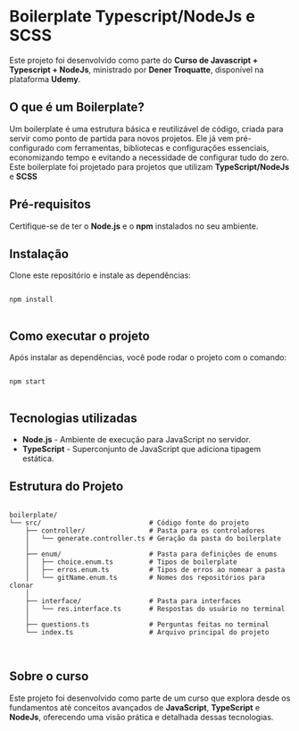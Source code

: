 <h1>Boilerplate Typescript/NodeJs e SCSS</h1>

<p>Este projeto foi desenvolvido como parte do <strong>Curso de Javascript + Typescript + NodeJs</strong>, ministrado por <strong>Dener Troquatte</strong>, disponível na plataforma <strong>Udemy</strong>.</p>

<h2>O que é um Boilerplate?</h2>
<p>Um boilerplate é uma estrutura básica e reutilizável de código, criada para servir como ponto de partida para novos projetos. Ele já vem pré-configurado com ferramentas, bibliotecas e configurações essenciais, economizando tempo e evitando a necessidade de configurar tudo do zero. Este boilerplate foi projetado para projetos que utilizam <strong>TypeScript/NodeJs</strong> e <strong>SCSS</strong></p>

<h2>Pré-requisitos</h2>
<p>Certifique-se de ter o <strong>Node.js</strong> e o <strong>npm</strong> instalados no seu ambiente.</p>

<h2>Instalação</h2>
<p>Clone este repositório e instale as dependências:</p>

<pre>
<code>
npm install
</code>
</pre>

<h2>Como executar o projeto</h2>
<p>Após instalar as dependências, você pode rodar o projeto com o comando:</p>

<pre>
<code>
npm start
</code>
</pre>

<h2>Tecnologias utilizadas</h2>
<ul>
  <li><strong>Node.js</strong> - Ambiente de execução para JavaScript no servidor.</li>
  <li><strong>TypeScript</strong> - Superconjunto de JavaScript que adiciona tipagem estática.</li>
</ul>

<h2>Estrutura do Projeto</h2>
<pre>
<code>
boilerplate/
└── src/                           # Código fonte do projeto
    ├── controller/                # Pasta para os controladores
    │   └── generate.controller.ts # Geração da pasta do boilerplate
    │
    ├── enum/                      # Pasta para definições de enums
    │   ├── choice.enum.ts         # Tipos de boilerplate
    │   ├── erros.enum.ts          # Tipos de erros ao nomear a pasta
    │   └── gitName.enum.ts        # Nomes dos repositórios para clonar
    │
    ├── interface/                 # Pasta para interfaces
    │   └── res.interface.ts       # Respostas do usuário no terminal
    │
    ├── questions.ts               # Perguntas feitas no terminal
    └── index.ts                   # Arquivo principal do projeto

</code>
</pre>

<h2>Sobre o curso</h2>
<p>Este projeto foi desenvolvido como parte de um curso que explora desde os fundamentos até conceitos avançados de <strong>JavaScript</strong>, <strong>TypeScript</strong> e <strong>NodeJs</strong>, oferecendo uma visão prática e detalhada dessas tecnologias.
